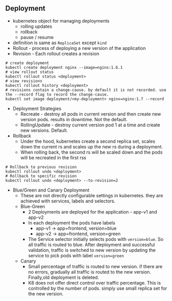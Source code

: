 ## Deployment
* kubernetes object for managing deployments
  * rolling updates
  * rollback
  * pause / resume
* definition is same as `ReplicaSet` except `kind`
* Rollout - process of deploying a new version of the application
* Revision - Each rollout creates a revision
````shell
# create deployment
kubectl create deployment nginx --image=nginx:1.6.1
# view rollout status
kubectl rollout status <deployment>
# view revisions
kubectl rollout history <deployment>
# revisions contain a change-cause. by default it is not recorded. use the --record flag to record the change-cause.
kubectl set image deployment/<my-deployment> nginx=nginx:1.7 --record 
````
* Deployment Strategies
  * Recreate - destroy all pods in current version and then create new version pods. results in downtime. Not the default.
  * RollingUpdate - destroy current version pod 1 at a time and create new versions. Default.
* Rollback
  * Under the hood, kubernetes create a second replica set, scales down the current rs and scales up the new rs during a deployment.
  * When rolling back, the second rs will be scaled down and the pods will be recreated in the first rss
````shell
# Rollback to previous revision
kubectl rollout undo <deployment>
# Rollback to specific revision
kubectl rollout undo <deployment> --to-revision=2
````
* Blue/Green and Canary Deployment
  * These are not directly configurable settings in kubernetes. they are achieved with services, labels and selectors.
  * Blue-Green
    * 2 Deployments are deployed for the application - app-v1 and app-v2
    * In each deployment the pods have labels
      * app-v1 -> app=frontend, version=blue
      * app-v2 -> app=frontend, version=green
    * The Service selector initially selects pods with `version=blue`. So all traffic is routed to blue. After deployment and successful validation, traffic is switched to new version by updating the service to pick pods with label `version=green`
  * Canary
    * Small percentage of traffic is routed to new version. if there are no errors, gradually all traffic is routed to the new version. Finally,old deployment is deleted.
    * K8 does not offer direct control over traffic percentage. This is controlled by the number of pods. simply use small replica set for the new version.
